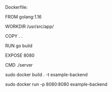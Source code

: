 Dockerfile:

FROM golang:1.16

WORKDIR /usr/src/app/

COPY . .

RUN go build

EXPOSE 8080

CMD ./server


sudo docker build . -t example-backend

sudo docker run -p 8080:8080 example-backend


